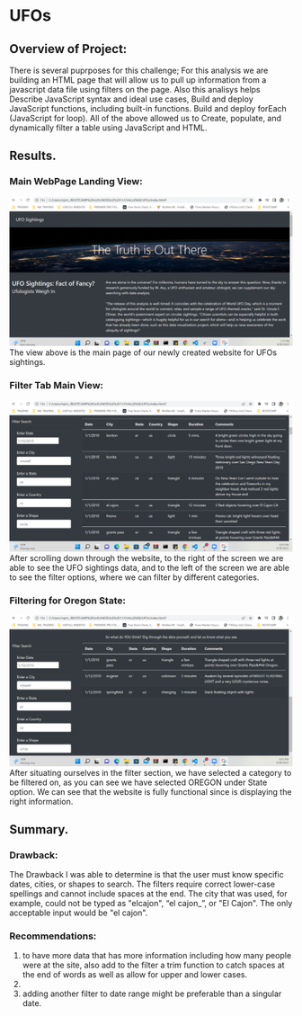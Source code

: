 # UFOs

## Overview of Project:

There is several puprposes for this challenge; For this analysis we are building an HTML page that will allow us to pull up information from a javascript data file using filters on the page. Also this analisys helps Describe JavaScript syntax and ideal use cases, Build and deploy JavaScript functions, including built-in functions. Build and deploy forEach (JavaScript for loop). 
All of the above allowed us to Create, populate, and dynamically filter a table using JavaScript and HTML.

## Results.


### Main WebPage Landing View:
![alt text](https://github.com/salvamike/UFOs/blob/main/static/images/mainpage.png)
The view above is the main page of our newly created website for UFOs sightings.

### Filter Tab Main View:
![alt text](https://github.com/salvamike/UFOs/blob/main/static/images/filtertabview2.png)
After scrolling down through the website, to the right of the screen we are able to see the UFO sightings data, and to the left of the screen we are able to see the filter options, where we can filter by different categories.

### Filtering for Oregon State:
![alt text](https://github.com/salvamike/UFOs/blob/main/static/images/filtertaborview2.png)
After situating ourselves in the filter section, we have selected a category to be filtered on, as you can see we have selected OREGON under State option.
We can see that the website is fully functional since is displaying the right information.

## Summary.


### Drawback:

The Drawback I was able to determine is that the user must know specific dates, cities, or shapes to search. The filters require correct lower-case spellings and cannot include spaces at the end. The city that was used, for example, could not be typed as "elcajon", “el cajon_”, or "El Cajon". The only acceptable input would be "el cajon".

### Recommendations:

1. to have more data that has more information including how many people were at the site, also add to the filter a trim function to catch spaces at the end of words as well as allow for upper and lower cases.
2. 
3. adding another filter to date range might be preferable than a singular date.
